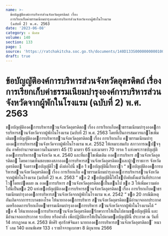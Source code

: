 ```yaml
---
name: >-
  ข้อบัญญัติองค์การบริหารส่วนจังหวัดอุตรดิตถ์ เรื่อง
  การเรียกเก็บค่าธรรมเนียมบำรุงองค์การบริหารส่วนจังหวัดจากผู้พักในโรงแรม
  (ฉบับที่ 2) พ.ศ. 2563
date: '2023-06-08'
category: ง พิเศษ
volume: 140
section: 133
page: 1
source: 'https://ratchakitcha.soc.go.th/documents/140D133S0000000000100.pdf'
draft: true
---
```


# ข้อบัญญัติองค์การบริหารส่วนจังหวัดอุตรดิตถ์ เรื่อง การเรียกเก็บค่าธรรมเนียมบำรุงองค์การบริหารส่วนจังหวัดจากผู้พักในโรงแรม (ฉบับที่ 2) พ.ศ. 2563

ขอบัญญัติองคการบริหารสวนจังหวัดอุตรดิตถ เรื่อง การเรียกเก็บคาธรรมเนียมบํารุงองคการบริหารสวนจังหวัดจากผู้พักในโรงแรม (ฉบับที่ 2) พ.ศ. 2563 โดยที่เป็นการสมควรแกไขเพิ่มเติมขอบัญญัติองคการบริหารสวนจังหวัดอุตรดิตถ เรื่อง การเรียกเก็บ คาธรรมเนียมบํารุงองคการบริหารสวนจังหวัดจากผู้พักในโรงแรม พ.ศ. 2552 ให้เหมาะสมกับ สภาวการณปจจุบัน อาศัยอํานาจตามความในมาตรา 45 (1) มาตรา 65 และมาตรา 70 วรรค 1 แห่งพระราชบัญญัติองคการบริหารสวนจังหวัด พ.ศ. 2540 และที่แกไขเพิ่มเติม องคการบริหาร สวนจังหวัดอุตรดิตถ โดยความเห็นชอบของสภาองคการบริหารสวนจังหวัดอุตรดิตถและผู้วาราชการ จังหวัดอุตรดิตถ จึงตราขอบัญญัติไว ดังต่อไปนี้ ขอ 1 ขอบัญญัตินี้เรียกวา “ ขอบัญญัติองคการบริหารสวนจังหวัดอุตรดิตถ เรื่อง การเรียกเก็บ คาธรรมเนียมบํารุงองคการบริหารสวนจังหวัดจากผู้พักในโรงแรม (ฉบับที่ 2) พ.ศ. 2563 ” ขอ 2 ขอบัญญัตินี้ให้ใชบังคับตั้งแต่วันที่ประกาศไวโดยเปดเผย ณ องคการบริหาร สวนจังหวัดอุตรดิตถเป็นตนไป ขอ 3 ให้เพิ่มความต่อไปนี้เป็นขอ 20 แห่งขอบัญญัติองคการบริหารสวนจังหวัดอุตรดิตถ เรื่อง การเรียกเก็บคาธรรมเนียมบํารุงองคการบริหารสวนจังหวัดจากผู้พักในโรงแรม พ.ศ. 2542 “ ขอ 20 กรณีมีเหตุอันเกิดจากการระบาดของโรค ให้นายกองคการบริหาร สวนจังหวัดอุตรดิตถมีอํานาจออกประกาศงดหรือลดการเรียกเก็บคาธรรมเนียมบํารุงองคการบริหาร สวนจังหวัดจากผู้พักในโรงแรมได้ ” ขอ 4 ให้นายกองคการบริหารสวนจังหวัดอุตรดิตถรักษาการให้เป็นไปตามขอบัญญัตินี้ และมีอํานาจออกประกาศ ระเบียบ หรือคําสั่ง เพื่อปฏิบัติการให้เป็นไปตามขอบัญญัตินี้ ประกาศ ณ วันที่ 14 กรกฎาคม พ.ศ. 2563 ชัยศิริ ศุภรักษ์จินดา นายกองคการบริหารสวนจังหวัดอุตรดิตถ ้ หนา 1 ่ เลม 140 ตอนพิเศษ 133 ง ราชกิจจานุเบกษา 8 มิถุนายน 2566
